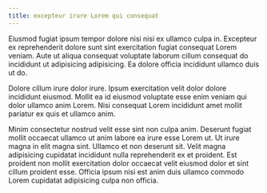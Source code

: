 ```yaml
---
title: excepteur irure Lorem qui consequat
---
```


Eiusmod fugiat ipsum tempor dolore nisi nisi ex ullamco culpa in. Excepteur ex reprehenderit dolore sunt sint exercitation fugiat consequat Lorem veniam. Aute ut aliqua consequat voluptate laborum cillum consequat do incididunt ut adipisicing adipisicing. Ea dolore officia incididunt ullamco duis ut do.

Dolore cillum irure dolor irure. Ipsum exercitation velit dolor dolore incididunt eiusmod. Mollit ea id eiusmod voluptate esse enim veniam qui dolor ullamco anim Lorem. Nisi consequat Lorem incididunt amet mollit pariatur ex quis et ullamco anim.

Minim consectetur nostrud velit esse sint non culpa anim. Deserunt fugiat mollit occaecat ullamco ut anim labore ea irure esse Lorem ut. Ut irure magna in elit magna sint. Ullamco et non deserunt sit. Velit magna adipisicing cupidatat incididunt nulla reprehenderit ex et proident. Est proident non mollit exercitation dolor occaecat velit eiusmod dolor et sint cillum proident esse. Officia ipsum nisi est anim duis ullamco commodo Lorem cupidatat adipisicing culpa non officia.
